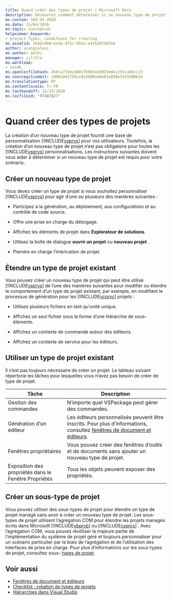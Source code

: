 ```yaml
---
title: Quand créer des types de projet | Microsoft Docs
description: Découvrez comment déterminer si un nouveau type de projet est requis pour la personnalisation de Visual Studio pour vos utilisateurs.
ms.custom: SEO-VS-2020
ms.date: 11/04/2016
ms.topic: conceptual
helpviewer_keywords:
- project types, conditions for creating
ms.assetid: 26adc860-ee4a-4f5c-95e1-e41b207dd7e6
author: acangialosi
ms.author: anthc
manager: jillfra
ms.workload:
- vssdk
ms.openlocfilehash: 458ca77ebcd8017b9834a8925edec255ca04cc13
ms.sourcegitcommit: 19061b61759ce8e3b083a0e01a858e5435580b3e
ms.translationtype: MT
ms.contentlocale: fr-FR
ms.lasthandoff: 12/15/2020
ms.locfileid: "97487827"
---
```

# <a name="when-to-create-project-types"></a>Quand créer des types de projets
La création d’un nouveau type de projet fournit une base de personnalisation [!INCLUDE[vsprvs](../../code-quality/includes/vsprvs_md.md)] pour vos utilisateurs. Toutefois, la création d’un nouveau type de projet n’est pas obligatoire pour toutes les [!INCLUDE[vsprvs](../../code-quality/includes/vsprvs_md.md)] personnalisations. Les instructions suivantes doivent vous aider à déterminer si un nouveau type de projet est requis pour votre scénario.

## <a name="create-a-new-project-type"></a>Créer un nouveau type de projet
 Vous devez créer un type de projet si vous souhaitez personnaliser [!INCLUDE[vsprvs](../../code-quality/includes/vsprvs_md.md)] pour agir d’une ou plusieurs des manières suivantes :

- Participez à la génération, au déploiement, aux configurations et au contrôle de code source.

- Offre une prise en charge du débogage.

- Affichez les éléments de projet dans **Explorateur de solutions**.

- Utilisez la boîte de dialogue **ouvrir un projet** ou **nouveau projet** .

- Prendre en charge l’imbrication de projet.

## <a name="extend-an-existing-project-type"></a>Étendre un type de projet existant
 Vous pouvez créer un nouveau type de projet qui peut être utilisé [!INCLUDE[vsprvs](../../code-quality/includes/vsprvs_md.md)] de l’une des manières suivantes pour modifier ou étendre le comportement d’un type de projet existant, par exemple, en modifiant le processus de génération pour les [!INCLUDE[vcprvc](../../code-quality/includes/vcprvc_md.md)] projets :

- Utilisez plusieurs fichiers en tant qu’unité unique.

- Affichez un seul fichier sous la forme d’une hiérarchie de sous-éléments.

- Affichez un contexte de commande autour des éditeurs.

- Affichez un contexte de service pour les éditeurs.

## <a name="use-an-existing-project-type"></a>Utiliser un type de projet existant
 Il n’est pas toujours nécessaire de créer un projet. Le tableau suivant répertorie les tâches pour lesquelles vous n’avez pas besoin de créer de type de projet.

|Tâche|Description|
|----------|-----------------|
|Gestion des commandes|N’importe quel VSPackage peut gérer des commandes.|
|Génération d’un éditeur|Les éditeurs personnalisés peuvent être inscrits. Pour plus d’informations, consultez [fenêtres de document et éditeurs](/previous-versions/bb165691(v=vs.100)).|
|Fenêtres propriétaires|Vous pouvez créer des fenêtres d’outils et de documents sans ajouter un nouveau type de projet.|
|Exposition des propriétés dans le Fenêtre Propriétés|Tous les objets peuvent exposer des propriétés.|

## <a name="create-a-project-subtype"></a>Créer un sous-type de projet
 Vous pouvez utiliser des sous-types de projet pour étendre un type de projet managé sans avoir à créer un nouveau type de projet. Les sous-types de projet utilisent l’agrégation COM pour étendre les projets managés écrits dans Microsoft [!INCLUDE[vbprvb](../../code-quality/includes/vbprvb_md.md)] ou [!INCLUDE[csprcs](../../data-tools/includes/csprcs_md.md)] . Avec l’agrégation COM, vous pouvez réutiliser la majeure partie de l’implémentation du système de projet géré et toujours personnaliser pour un scénario particulier par le biais de l’agrégation et de l’utilisation des interfaces de prise en charge. Pour plus d’informations sur les sous-types de projet, consultez sous- [types de projet](../../extensibility/internals/project-subtypes.md).

## <a name="see-also"></a>Voir aussi
- [Fenêtres de document et éditeurs](/previous-versions/bb165691(v=vs.100))
- [Checklist : création de types de projets](../../extensibility/internals/checklist-creating-new-project-types.md)
- [Hiérarchies dans Visual Studio](../../extensibility/internals/hierarchies-in-visual-studio.md)